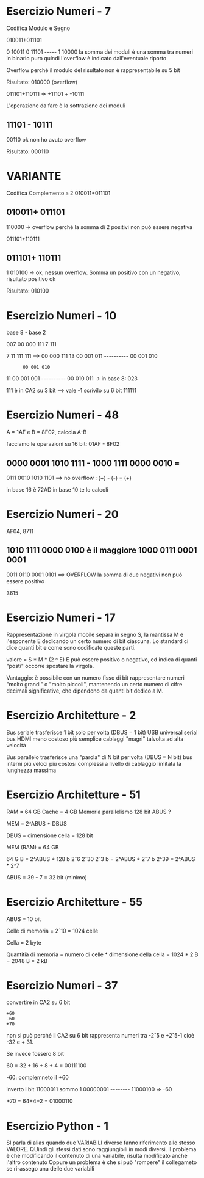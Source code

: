 # Esercizio Numeri - 7

Codifica Modulo e Segno

010011+011101

0    10011 
0    11101
     -----
   1 10000 la somma dei moduli è una somma tra numeri in binario puro
            quindi l'overflow è indicato dall'eventuale riporto

   Overflow perché il modulo del risultato non è rappresentabile su 5 bit

Risultato: 010000 (overflow)


011101+110111  =>   +11101 + -10111

L'operazione da fare è la sottrazione dei moduli

   11101 -
   10111
   -----
   00110 ok non ho avuto overflow

Risultato: 000110

# VARIANTE

Codifica Complemento a 2
010011+011101

  010011+
  011101
  ------
  110000   => overflow perché la somma di 2 positivi non può essere negativa

011101+110111

  011101+
  110111
  ------
1 010100   -> ok, nessun overflow. Somma un positivo con un negativo, risultato positivo ok

Risultato: 010100

# Esercizio Numeri - 10

base 8  - base 2

007   00 000 111
7            111

7         11 111 111   -->  00 000 111
13        00 001 011
          ----------
          00 001 010

          00 001 010
11        00 001 001
          ----------
          00 010 011  -> in base 8: 023


111 è in CA2 su 3 bit --> vale -1
scrivilo su 6 bit
111111

# Esercizio Numeri - 48

A = 1AF e B = 8F02, calcola A-B

facciamo le operazioni su 16 bit: 01AF - 8F02

  0000 0001 1010 1111  -
  1000 1111 0000 0010 =
  -------------------
  0111 0010 1010 1101    ==>  no overflow : (+) - (-) = (+)

in base 16 è 72AD
in base 10 te lo calcoli

# Esercizio Numeri - 20

AF04, 8711

1010 1111 0000 0100   è il maggiore
1000 0111 0001 0001
-------------------
0011 0110 0001 0101  ==> OVERFLOW la somma di due negativi non può essere positivo

3615

# Esercizio Numeri - 17

Rappresentazione in virgola mobile separa in segno S, la mantissa M e l'esponente E
dedicando un certo numero di bit ciascuna. Lo standard ci dice quanti bit e come 
sono codificate queste parti.

valore =    S  * M  * (2 ^ E)
E può essere positivo o negativo, ed indica di quanti "posti" occorre spostare la virgola.

Vantaggio: è possibile con un numero fisso di bit rappresentare numeri "molto grandi" o "molto piccoli", mantenendo un certo numero di cifre decimali significative, che dipendono
da quanti bit dedico a M.

# Esercizio Architetture - 2

Bus seriale trasferisce 1 bit solo per volta (DBUS = 1 bit)
    USB universal serial bus
    HDMI
    meno costoso
    più semplice
    cablaggi "magri"
    talvolta ad alta velocità

Bus parallelo trasferisce una "parola" di N bit per volta (DBUS = N bit)
    bus interni
    più veloci
    più costosi
    complessi a livello di cablaggio
    limitata la lunghezza massima

# Esercizio Architetture - 51

RAM = 64 GB
Cache = 4 GB
Memoria parallelismo 128 bit
ABUS ?

   MEM = 2^ABUS * DBUS

DBUS = dimensione cella = 128 bit

MEM (RAM) = 64 GB

64 G B = 2^ABUS * 128 b
2ˆ6 2ˆ30 2ˆ3 b = 2^ABUS * 2ˆ7 b
2^39 = 2^ABUS * 2^7

ABUS = 39 - 7 = 32 bit (minimo)

# Esercizio Architetture - 55

ABUS = 10 bit 

Celle di memoria = 2ˆ10 = 1024 celle

Cella = 2 byte

Quantitià di memoria = numero di celle * dimensione della cella = 1024 * 2 B = 2048 B = 2 kB

# Esercizio Numeri - 37

convertire in CA2 su 6 bit

    +60
    -60
    +70
non si può perché il CA2 su 6 bit rappresenta numeri tra -2ˆ5 e +2ˆ5-1 cioè -32 e + 31.

Se invece fossero 8 bit

60 = 32 + 16 + 8 + 4    =    00111100

-60: complemneto il +60

inverto i bit  11000011
sommo 1        00000001
               --------
               11000100  => -60

+70 = 64+4+2  =  01000110

# Esercizio Python - 1

SI parla di alias quando due VARIABILI diverse fanno riferimento allo stesso VALORE.
QUindi gli stessi dati sono raggiungibili in modi diversi.
Il problema è che modificando il contenuto di una variabile, risulta modificato anche l'altro contenuto
Oppure un problema è che si può "rompere" il collegameto se ri-assego una delle due variabili